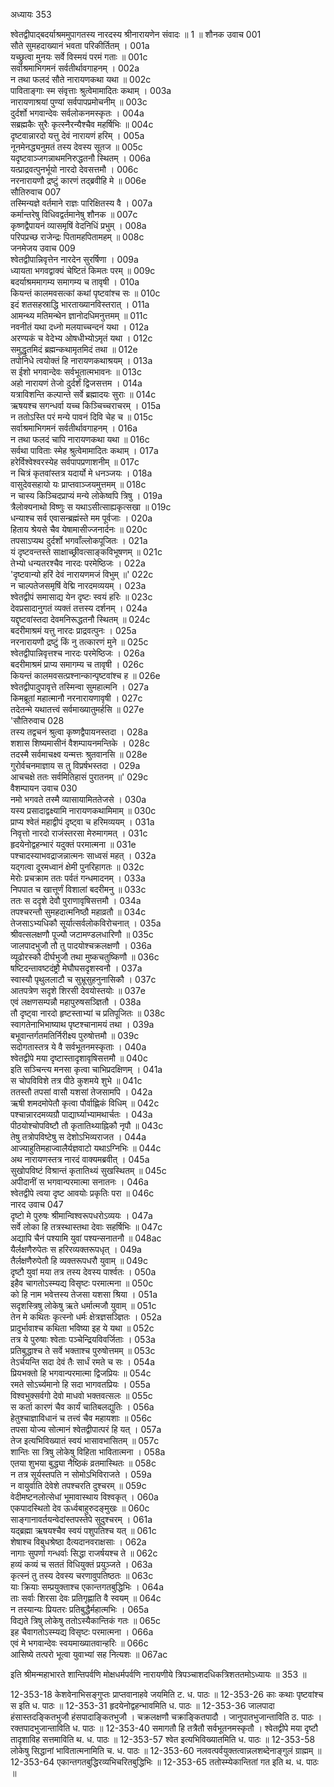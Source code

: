 अध्यायः 353

श्वेतद्वीपाद्बदर्याश्रममुपागतस्य नारदस्य श्रीनारायणेन संवादः ॥ 1 ॥
शौनक उवाच 	001  
सौते सुमहदाख्यानं भवता परिकीर्तितम् ।	001a  
यच्छ्रुत्वा मुनयः सर्वे विस्मयं परमं गताः ॥	001c  
सर्वाश्रमाभिगमनं सर्वतीर्थावगाहनम् ।	002a  
न तथा फलदं सौते नारायणकथा यथा ॥	002c  
पाविताङ्गाः स्म संवृत्ताः श्रुत्वेमामादितः कथाम् ।	003a  
नारायणाश्रयां पुण्यां सर्वपापप्रमोचनीम् ॥	003c  
दुर्दर्शो भगवान्देवः सर्वलोकनमस्कृतः ।	004a  
सब्रह्मकैः सुरैः कृत्स्नैरन्यैश्चैव महर्षिभिः ॥	004c  
दृष्टवान्नारदो यत्तु देवं नारायणं हरिम् ।	005a  
नूनमेनद्ध्यनुमतं तस्य देवस्य सूतज ॥	005c  
यदृष्टवाञ्जगन्नाथमनिरुद्धतनौ स्थितम् ।	006a  
यत्प्राद्रवत्पुनर्भूयो नारदो देवसत्तमौ ।	006c  
नरनारायणौ द्रष्टुं कारणं तद्ब्रवीहि मे ॥	006e  
सौतिरुवाच 	007  
तस्मिन्यज्ञे वर्तमाने राज्ञः पारिक्षितस्य वै ।	007a  
कर्मान्तरेषु विधिवद्वर्तमानेषु शौनक ॥	007c  
कृष्णद्वैपायनं व्यासमृषिं वेदनिधिं प्रभुम् ।	008a  
परिपप्रच्छ राजेन्द्रः पितामहपितामहम् ॥	008c  
जनमेजय उवाच 	009  
श्वेतद्वीपान्निवृत्तेन नारदेन सुरर्षिणा ।	009a  
ध्यायता भगवद्वाक्यं चेष्टितं किमतः परम् ॥	009c  
बदर्याश्रममागम्य समागम्य च तावृषी ।	010a  
कियन्तं कालमवसत्कां कथां पृष्टवांश्च सः ॥	010c  
इदं शतसहस्राद्धि भारताख्यानविस्तरात् ।	011a  
आमन्थ्य मतिमन्थेन ज्ञानोदधिमनुत्तमम् ॥	011c  
नवनीतं यथा दध्नो मलयाच्चन्दनं यथा ।	012a  
अरण्यकं च वेदेभ्य ओषधीभ्योऽमृतं यथा ।	012c  
समुद्धृतमिदं ब्रह्मन्कथामृतमिदं तथा ॥	012e  
तपोनिधे त्वयोक्तं हि नारायणकथाश्रयम् ।	013a  
स ईशो भगवान्देवः सर्वभूतात्मभावनः ॥	013c  
अहो नारायणं तेजो दुर्दर्शं द्विजसत्तम ।	014a  
यत्राविशन्ति कल्पान्ते सर्वे ब्रह्मादयः सुराः ॥	014c  
ऋषयश्च सगन्धर्वा यच्च किञ्चिच्चराचरम् ।	015a  
न ततोऽस्ति परं मन्ये पावनं दिवि चेह च ॥	015c  
सर्वाश्रमाभिगमनं सर्वतीर्थावगाहनम् ।	016a  
न तथा फलदं चापि नारायणकथा यथा ॥	016c  
सर्वथा पाविताः स्मेह श्रुत्वेमामादितः कथाम् ।	017a  
हरेर्विश्वेश्वरस्येह सर्वपापप्रणाशनीम् ॥	017c  
न चित्रं कृतवांस्तत्र यदार्यो मे धनञ्जयः ।	018a  
वासुदेवसहायो यः प्राप्तवाञ्जयमुत्तमम् ॥	018c  
न चास्य किञ्चिदप्राप्यं मन्ये लोकेष्वपि त्रिषु ।	019a  
त्रैलोक्यनाथो विष्णुः स यथाऽसीत्साह्यकृत्सखा ॥	019c  
धन्याश्च सर्व एवासन्ब्रह्मंस्ते मम पूर्वजाः ।	020a  
हिताय श्रेयसे चैव येषामासीज्जनार्दनः ॥	020c  
तपसाऽप्यथ दुर्दर्शो भगवाँल्लोकपूजितः ।	021a  
यं दृष्टवन्तस्ते साक्षाच्छ्रीवत्साङ्कविभूषणम् ॥	021c  
तेभ्यो धन्यतरश्चैव नारदः परमेष्ठिजः ।	022a  
\'दृष्टवान्यो हरिं देवं नारायणमजं विभुम् ॥\'	022c  
न चाल्पतेजसमृषिं वेद्मि नारदमव्ययम् ।	023a  
श्वेतद्वीपं समासाद्य येन दृष्टः स्वयं हरिः ॥	023c  
देवप्रसादानुगतं व्यक्तं तत्तस्य दर्शनम् ।	024a  
यद्दृष्टवांस्तदा देवमनिरूद्धतनौ स्थितम् ॥	024c  
बदरीमाश्रमं यत्तु नारदः प्राद्रवत्पुनः ।	025a  
नरनारायणौ द्रष्टुं किं नु तत्कारणं मुने ॥	025c  
श्वेतद्वीपान्निवृत्तश्च नारदः परमेष्ठिजः ।	026a  
बदरीमाश्रमं प्राप्य समागम्य च तावृषी ।	026c  
कियन्तं कालमवसत्प्रश्नान्कान्पृष्टवांश्च ह ॥	026e  
श्वेतद्वीपादुपावृत्ते तस्मिन्वा सुमहात्मनि ।	027a  
किमब्रूतां महात्मानौ नरनारायणावृषी ।	027c  
तदेतन्मे यथातत्त्वं सर्वमाख्यातुमर्हसि ॥	027e  
\'सौतिरुवाच 	028  
तस्य तद्वचनं श्रुत्वा कृष्णद्वैपायनस्तदा ।	028a  
शशास शिष्यमासीनं वैशम्पायनमन्तिके ।	028c  
तदस्मै सर्वमाचक्ष्व यन्मत्तः श्रुतवानसि ॥	028e  
गुरोर्वचनमाज्ञाय स तु विप्रर्षभस्तदा ।	029a  
आचचक्षे ततः सर्वमितिहासं पुरातनम् ॥\'	029c  
वैशम्पायन उवाच 	030  
नमो भगवते तस्मै व्यासायामिततेजसे ।	030a  
यस्य प्रसादाद्वक्ष्यामि नारायणकथामिमाम् ॥	030c  
प्राप्य श्वेतं महाद्वीपं दृष्ट्वा च हरिमव्ययम् ।	031a  
निवृत्तो नारदो राजंस्तरसा मेरुमागमत् ।	031c  
हृदयेनोद्वहन्भारं यदुक्तं परमात्मना ॥	031e  
पश्चादस्याभवद्राजन्नात्मनः साध्वसं महत् ।	032a  
यद्गत्वा दूरमध्वानं क्षेमी पुनरिहागतः ॥	032c  
मेरोः प्रचक्राम ततः पर्वतं गन्धमादनम् ।	033a  
निपपात च खात्तूर्णं विशालां बदरीमनु ॥	033c  
ततः स ददृशे देवौ पुराणावृषिसत्तमौ ।	034a  
तपश्चरन्तौ सुमहदात्मनिष्ठौ महाव्रतौ ॥	034c  
तेजसाऽभ्यधिकौ सूर्यात्सर्वलोकविरोचनात् ।	035a  
श्रीवत्सलक्षणौ पूज्यौ जटामण्डलधारिणौ ॥	035c  
जालपादभुजौ तौ तु पादयोश्चक्रलक्षणौ ।	036a  
व्यूढोरस्कौ दीर्घभुजौ तथा मुष्कचतुष्किणौ ॥	036c  
षष्टिदन्तावष्टदंष्ट्रौ मेघौघसदृशस्वनौ ।	037a  
स्वास्यौ पृथुललाटौ च सुभ्रूसुहनुनासिकौ ।	037c  
आतपत्रेण सदृशे शिरसी देवयोस्तयोः ॥	037e  
एवं लक्षणसम्पन्नौ महापुरुषसञ्ज्ञितौ ।	038a  
तौ दृष्ट्वा नारदो हृष्टस्ताभ्यां च प्रतिपूजितः ॥	038c  
स्वागतेनाभिभाष्याथ पृष्टश्चानामयं तथा ।	039a  
बभूवान्तर्गतमतिर्निरीक्ष्य पुरुषोत्तमौ ॥	039c  
सदोगतास्तत्र ये वै सर्वभूतनमस्कृताः ।	040a  
श्वेतद्वीपे मया दृष्टास्तादृशावृषिसत्तमौ ॥	040c  
इति सञ्चिन्त्य मनसा कृत्वा चाभिप्रदक्षिणम् ।	041a  
स चोपविविशे तत्र पीठे कुशमये शुभे ॥	041c  
ततस्तौ तपसां वासौ यशसां तेजसामपि ।	042a  
ऋषी शमदमोपेतौ कृत्वा पौर्वाह्णिकं विधिम् ॥	042c  
पश्चान्नारदमव्यग्रौ पाद्यार्घ्याभ्यामथार्चतः ।	043a  
पीठयोश्चोपविष्टौ तौ कृतातिथ्याह्निकौ नृपौ ॥	043c  
तेषु तत्रोपविष्टेषु स देशोऽभिव्यराजत ।	044a  
आज्याहुतिमहाज्वालैर्यज्ञवाटो यथाऽग्निभिः ॥	044c  
अथ नारायणस्तत्र नारदं वाक्यमब्रवीत् ।	045a  
सुखोपविष्टं विश्रान्तं कृतातिथ्यं सुखस्थितम् ॥	045c  
अपीदानीं स भगवान्परमात्मा सनातनः ।	046a  
श्वेतद्वीपे त्वया दृष्ट आवयोः प्रकृतिः परा ॥	046c  
नारद उवाच 	047  
दृष्टो मे पुरुषः श्रीमान्विश्वरूपधरोऽव्ययः ।	047a  
सर्वे लोका हि तत्रस्थास्तथा देवाः सहर्षिभिः ॥	047c  
अद्यापि चैनं पश्यामि युवां पश्यन्सनातनौ ॥	048ac  
यैर्लक्षणैरुपेतः स हरिरव्यक्तरूपधृत् ।	049a  
तैर्लक्षणैरुपेतौ हि व्यक्तरूपधरौ युवाम् ॥	049c  
दृष्टौ युवां मया तत्र तस्य देवस्य पार्श्वतः ।	050a  
इहैव चागतोऽस्म्यद्य विसृष्टः परमात्मना ॥	050c  
को हि नाम भवेत्तस्य तेजसा यशसा श्रिया ।	051a  
सदृशस्त्रिषु लोकेषु ऋते धर्मात्मजौ युवाम् ॥	051c  
तेन मे कथितः कृत्स्नो धर्मः क्षेत्रज्ञसञ्ज्ञितः ।	052a  
प्रादुर्भावाश्च कथिता भविष्या इह ये यथा ॥	052c  
तत्र ये पुरुषाः श्वेताः पञ्चेन्द्रियविवर्जिताः ।	053a  
प्रतिबुद्धाश्च ते सर्वे भक्ताश्च पुरुषोत्तमम् ॥	053c  
तेऽर्चयन्ति सदा देवं तैः सार्धं रमते च सः ।	054a  
प्रियभक्तो हि भगवान्परमात्मा द्विजप्रियः ॥	054c  
रमते सोऽर्च्यमानो हि सदा भागवतप्रियः ।	055a  
विश्वभुक्सर्वगो देवो माधवो भक्तवत्सलः ॥	055c  
स कर्ता कारणं चैव कार्यं चातिबलद्युतिः ।	056a  
हेतुश्चाज्ञाविधानं च तत्त्वं चैव महायशाः ॥	056c  
तपसा योज्य सोत्मानं श्वेतद्वीपात्परं हि यत् ।	057a  
तेज इत्यभिविख्यातं स्वयं भासावभासितम् ॥	057c  
शान्तिः सा त्रिषु लोकेषु विहिता भावितात्मना ।	058a  
एतया शुभया बुद्ध्या नैष्ठिकं व्रतमास्थितः ॥	058c  
न तत्र सूर्यस्तपति न सोमोऽभिविराजते ।	059a  
न वायुर्वाति देवेशे तपश्चरति दुश्चरम् ॥	059c  
वेदीमष्टनलोत्सेधां भूमावास्थाय विश्वकृत् ।	060a  
एकपादस्थितो देव ऊर्ध्वबाहुरुदङ्मुखः ॥	060c  
साङ्गानावर्तयन्वेदांस्तपस्तेपे सुदुश्चरम् ।	061a  
यद्ब्रह्मा ऋषयश्चैव स्वयं पशुपतिश्च यत् ॥	061c  
शेषाश्च विबुधश्रेष्ठा दैत्यदानवराक्षसाः ।	062a  
नागाः सुपर्णा गन्धर्वाः सिद्धा राजर्षयश्च ते ॥	062c  
हव्यं कव्यं च सततं विधियुक्तं प्रयुञ्जते ।	063a  
कृत्स्नं तु तस्य देवस्य चरणावुपतिष्ठतः ॥	063c  
याः क्रियाः सम्प्रयुक्ताश्च एकान्तगतबुद्धिभिः ।	064a  
ताः सर्वाः शिरसा देवः प्रतिगृह्णाति वै स्वयम् ॥	064c  
न तस्यान्यः प्रियतरः प्रतिबुद्धैर्महात्मभिः ।	065a  
विद्यते त्रिषु लोकेषु ततोऽस्यैकान्तिकं गतः ॥	065c  
इह चैवागतोऽस्म्यद्य विसृष्टः परमात्मना ।	066a  
एवं मे भगवान्देवः स्वयमाख्यातवान्हरिः ॥	066c  
आसिष्ये तत्परो भूत्वा युवाभ्यां सह नित्यशः ॥ 	067ac  

इति श्रीमन्महाभारते शान्तिपर्वणि मोक्षधर्मपर्वणि नारायणीये त्रिपञ्चाशदधिकत्रिशततमोऽध्यायः ॥ 353 ॥

12-353-18 केशवेनाभिसङ्गुप्तः प्राप्तवानाहवे जयमिति ट. ध. पाठः ॥ 12-353-26 काः कथाः पृष्टवांश्च स इति ध. पाठः ॥ 12-353-31 हृदयेनोद्वहन्भावमिति ध. पाठः ॥ 12-353-36 जालपादा हंसास्तदङ्कितभुजौ हंसपादाङ्कितभुजौ । चक्रलक्षणौ चक्राङ्कितपादौ । जानुपातभुजान्ताविति ठ. पाठः । रक्तपादभुजान्ताविति ध. पाठः ॥ 12-353-40 समागतौ हि तत्रैतौ सर्वभूतनमस्कृतौ । श्वेतद्वीपे मया दृष्टौ तादृशाविह सत्तमाविति थ. ध. पाठः ॥ 12-353-57 श्वेत इत्यभिविख्यातमिति ध. पाठः ॥ 12-353-58 लोकेषु सिद्धानां भावितात्मनामिति च. ध. पाठः ॥ 12-353-60 नलवत्पर्वयुक्तत्वान्नलशब्देनाङ्गुलं ग्राह्मम् ॥ 12-353-64 एकान्तगतबुद्धिरव्यभिचरितबुद्धिभिः ॥ 12-353-65 ततोस्म्येकान्तितां गत इति थ. ध. पाठः ॥

